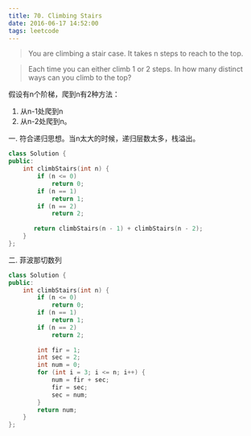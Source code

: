 ```yaml
---
title: 70. Climbing Stairs
date: 2016-06-17 14:52:00
tags: leetcode
---
```


>You are climbing a stair case. It takes n steps to reach to the top.

>Each time you can either climb 1 or 2 steps. In how many distinct ways can you climb to the top?


假设有n个阶梯，爬到n有2种方法：
1. 从n-1处爬到n
2. 从n-2处爬到n。

一. 符合递归思想。当n太大的时候，递归层数太多，栈溢出。
```c++
class Solution {
public:
    int climbStairs(int n) {
        if (n <= 0)
            return 0;
        if (n == 1)
            return 1;
        if (n == 2)
            return 2;
        
       return climbStairs(n - 1) + climbStairs(n - 2);
    }
};
```
二. 菲波那切数列
```c++
class Solution {
public:
    int climbStairs(int n) {
        if (n <= 0)
            return 0;
        if (n == 1)
            return 1;
        if (n == 2)
            return 2;
        
        int fir = 1;
        int sec = 2;
        int num = 0;
        for (int i = 3; i <= n; i++) {
            num = fir + sec;
            fir = sec;
            sec = num;
        }
        return num;
    }
};
```